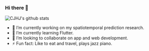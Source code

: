 ### Hi there 👋

![CJHJ's github stats](https://github-readme-stats.vercel.app/api?username=cjhj&count_private=true)

- 🔭 I’m currently working on my spatiotemporal prediction research.
- 🌱 I’m currently learning Flutter.
- 👯 I’m looking to collaborate on app and web development.
- ⚡ Fun fact: Like to eat and travel, plays jazz piano.
